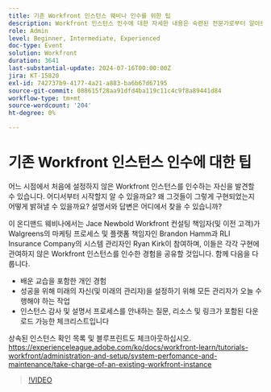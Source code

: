 ```yaml
---
title: 기존 Workfront 인스턴스 웨비나 인수를 위한 팁
description: Workfront 인스턴스 인수에 대한 자세한 내용은 숙련된 전문가로부터 알아보십시오. 온디맨드 웨비나에서 다운로드 가능한 체크리스트를 통해 감사, 문서화 및 향후 성공을 위한 설정에 대한 통찰력을 얻으십시오.
role: Admin
level: Beginner, Intermediate, Experienced
doc-type: Event
solution: Workfront
duration: 3641
last-substantial-update: 2024-07-16T00:00:00Z
jira: KT-15820
exl-id: 742737b9-4177-4a21-a883-ba6b67d67195
source-git-commit: 088615f28aa91dfd4ba119c11c4c9f8a89441d84
workflow-type: tm+mt
source-wordcount: '204'
ht-degree: 0%

---
```


# 기존 Workfront 인스턴스 인수에 대한 팁

어느 시점에서 처음에 설정하지 않은 Workfront 인스턴스를 인수하는 자신을 발견할 수 있습니다. 어디서부터 시작할지 알 수 있을까요? 왜 그것들이 그렇게 구현되었는지 어떻게 밝혀낼 수 있을까요? 설명서와 답변은 어디에서 찾을 수 있습니까?

이 온디맨드 웨비나에서는 Jace Newbold Workfront 컨설팅 책임자(및 이전 고객)가 Walgreens의 마케팅 프로세스 및 플랫폼 책임자인 Brandon Hamm과 RLI Insurance Company의 시스템 관리자인 Ryan Kirk이 참여하며, 이들은 각각 구현에 관여하지 않은 Workfront 인스턴스를 인수한 경험을 공유할 것입니다. 함께 다음을 다룹니다.

* 배운 교습을 포함한 개인 경험
* 성공을 위해 미래의 자신(및 미래의 관리자)을 설정하기 위해 모든 관리자가 오늘 수행해야 하는 작업
* 인스턴스 감사 및 설명서 프로세스를 안내하는 질문, 리소스 및 링크가 포함된 다운로드 가능한 체크리스트입니다

상속된 인스턴스 확인 목록 및 블루프린트도 체크아웃하십시오. https://experienceleague.adobe.com/ko/docs/workfront-learn/tutorials-workfront/administration-and-setup/system-perfomance-and-maintenance/take-charge-of-an-existing-workfront-instance

>[!VIDEO](https://video.tv.adobe.com/v/3431014/?learn=on)
